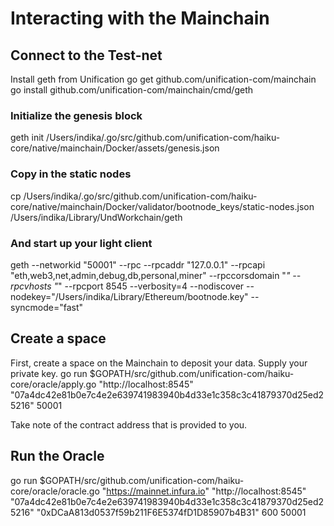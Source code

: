 # Interacting with the Mainchain

## Connect to the Test-net

Install geth from Unification
go get github.com/unification-com/mainchain
go install github.com/unification-com/mainchain/cmd/geth

### Initialize the genesis block
geth init /Users/indika/.go/src/github.com/unification-com/haiku-core/native/mainchain/Docker/assets/genesis.json


### Copy in the static nodes
cp /Users/indika/.go/src/github.com/unification-com/haiku-core/native/mainchain/Docker/validator/bootnode_keys/static-nodes.json /Users/indika/Library/UndWorkchain/geth

### And start up your light client
geth --networkid "50001" --rpc --rpcaddr "127.0.0.1" --rpcapi "eth,web3,net,admin,debug,db,personal,miner" --rpccorsdomain "*" --rpcvhosts "*" --rpcport 8545  --verbosity=4 --nodiscover --nodekey="/Users/indika/Library/Ethereum/bootnode.key"  --syncmode="fast" 


## Create a space
First, create a space on the Mainchain to deposit your data.
Supply your private key.
go run $GOPATH/src/github.com/unification-com/haiku-core/oracle/apply.go "http://localhost:8545" "07a4dc42e81b0e7c4e2e639741983940b4d33e1c358c3c41879370d25ed25216" 50001

Take note of the contract address that is provided to you.

## Run the Oracle
go run $GOPATH/src/github.com/unification-com/haiku-core/oracle/oracle.go "https://mainnet.infura.io" "http://localhost:8545" "07a4dc42e81b0e7c4e2e639741983940b4d33e1c358c3c41879370d25ed25216" "0xDCaA813d0537f59b211F6E5374fD1D85907b4B31" 600 50001

